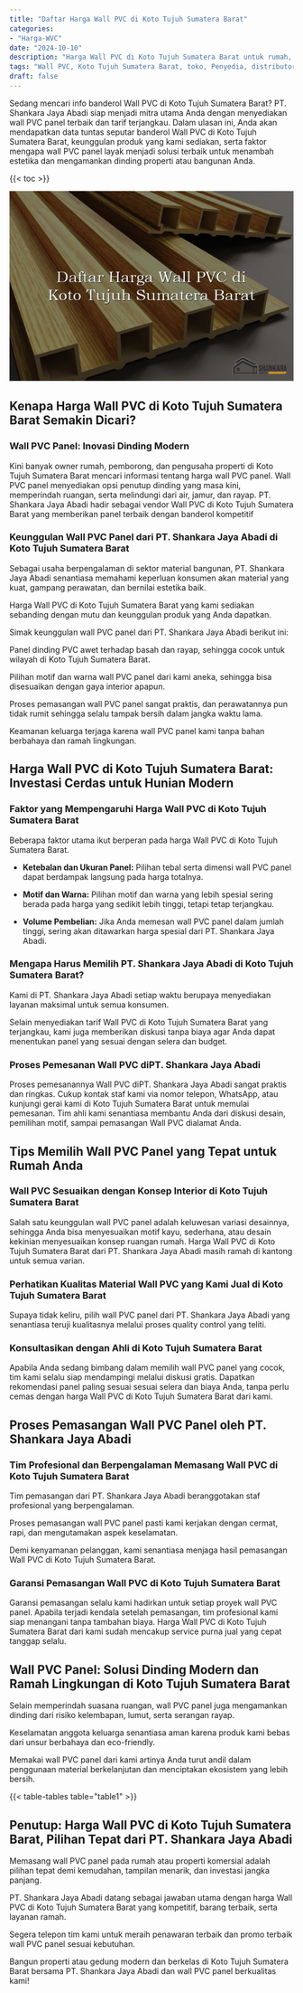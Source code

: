 ```yaml
---
title: "Daftar Harga Wall PVC di Koto Tujuh Sumatera Barat"
categories: 
- "Harga-WVC"
date: "2024-10-10"
description: "Harga Wall PVC di Koto Tujuh Sumatera Barat untuk rumah, kantor, serta gerai. Produk berkualitas, variasi motif, variasi warna menarik, dengan layanan instalasi oleh teknisi berpengalaman serta jaminan resmi!|Layanan distribusi Wall PVC di Koto Tujuh Sumatera Barat bagi keperluan rumah, perkantoran, maupun gerai, beserta material berkualitas dan instalasi oleh tenaga ahli ahli serta kepastian resmi.|Alternatif Wall PVC di Koto Tujuh Sumatera Barat yang andal untuk hunian, office, serta gerai, dengan material unggulan dan instalasi ditangani oleh teknisi berpengalaman serta kepastian resmi.|Distribusi Wall PVC di Koto Tujuh Sumatera Barat untuk hunian, kantor, serta gerai, dengan panel terbaik dan penempatan dikerjakan oleh tenaga ahli ahli, dilengkapi beserta garansi resmi.}"
tags: "Wall PVC, Koto Tujuh Sumatera Barat, toko, Penyedia, distributor"
draft: false
---
```


Sedang mencari info banderol Wall PVC di Koto Tujuh Sumatera Barat? PT. Shankara Jaya Abadi siap menjadi mitra utama Anda dengan menyediakan wall PVC panel terbaik dan tarif terjangkau. Dalam ulasan ini, Anda akan mendapatkan data tuntas seputar banderol Wall PVC di Koto Tujuh Sumatera Barat, keunggulan produk yang kami sediakan, serta faktor mengapa wall PVC panel layak menjadi solusi terbaik untuk menambah estetika dan mengamankan dinding properti atau bangunan Anda.

{{< toc >}}

![Daftar Harga Wall PVC di Koto Tujuh Sumatera Barat](/images/Harga-WVC/Daftar-Harga-Wall-PVC-di-Koto-Tujuh-Sumatera-Barat.png)


## Kenapa Harga Wall PVC di Koto Tujuh Sumatera Barat Semakin Dicari?

### Wall PVC Panel: Inovasi Dinding Modern

Kini banyak owner rumah, pemborong, dan pengusaha properti di Koto Tujuh Sumatera Barat mencari informasi tentang harga wall PVC panel. Wall PVC panel menyediakan opsi penutup dinding yang masa kini, memperindah ruangan, serta melindungi dari air, jamur, dan rayap. PT. Shankara Jaya Abadi hadir sebagai vendor Wall PVC di Koto Tujuh Sumatera Barat yang memberikan panel terbaik dengan banderol kompetitif

### Keunggulan Wall PVC Panel dari PT. Shankara Jaya Abadi di Koto Tujuh Sumatera Barat

Sebagai usaha berpengalaman di sektor material bangunan, PT. Shankara Jaya Abadi senantiasa memahami keperluan konsumen akan material yang kuat, gampang perawatan, dan bernilai estetika baik.

Harga Wall PVC di Koto Tujuh Sumatera Barat yang kami sediakan sebanding dengan mutu dan keunggulan produk yang Anda dapatkan.

Simak keunggulan wall PVC panel dari PT. Shankara Jaya Abadi berikut ini:

Panel dinding PVC awet terhadap basah dan rayap, sehingga cocok untuk wilayah di Koto Tujuh Sumatera Barat.

Pilihan motif dan warna wall PVC panel dari kami aneka, sehingga bisa disesuaikan dengan gaya interior apapun.

Proses pemasangan wall PVC panel sangat praktis, dan perawatannya pun tidak rumit sehingga selalu tampak bersih dalam jangka waktu lama.

Keamanan keluarga terjaga karena wall PVC panel kami tanpa bahan berbahaya dan ramah lingkungan.

## Harga Wall PVC di Koto Tujuh Sumatera Barat: Investasi Cerdas untuk Hunian Modern

### Faktor yang Mempengaruhi Harga Wall PVC di Koto Tujuh Sumatera Barat

Beberapa faktor utama ikut berperan pada harga Wall PVC di Koto Tujuh Sumatera Barat.

- **Ketebalan dan Ukuran Panel:** Pilihan tebal serta dimensi wall PVC panel dapat berdampak langsung pada harga totalnya.

- **Motif dan Warna:** Pilihan motif dan warna yang lebih spesial sering berada pada harga yang sedikit lebih tinggi, tetapi tetap terjangkau.

- **Volume Pembelian:** Jika Anda memesan wall PVC panel dalam jumlah tinggi, sering akan ditawarkan harga spesial dari PT. Shankara Jaya Abadi.

### Mengapa Harus Memilih PT. Shankara Jaya Abadi di Koto Tujuh Sumatera Barat?

Kami di PT. Shankara Jaya Abadi setiap waktu berupaya menyediakan layanan maksimal untuk semua konsumen.

Selain menyediakan tarif Wall PVC di Koto Tujuh Sumatera Barat yang terjangkau, kami juga memberikan diskusi tanpa biaya agar Anda dapat menentukan panel yang sesuai dengan selera dan budget.

### Proses Pemesanan Wall PVC diPT. Shankara Jaya Abadi

Proses pemesanannya Wall PVC diPT. Shankara Jaya Abadi sangat praktis dan ringkas. Cukup kontak staf kami via nomor telepon, WhatsApp, atau kunjungi gerai kami di Koto Tujuh Sumatera Barat untuk memulai pemesanan. Tim ahli kami senantiasa membantu Anda dari diskusi desain, pemilihan motif, sampai pemasangan Wall PVC dialamat Anda.

## Tips Memilih Wall PVC Panel yang Tepat untuk Rumah Anda

### Wall PVC Sesuaikan dengan Konsep Interior di Koto Tujuh Sumatera Barat

Salah satu keunggulan wall PVC panel adalah keluwesan variasi desainnya, sehingga Anda bisa menyesuaikan motif kayu, sederhana, atau desain kekinian menyesuaikan konsep ruangan rumah. Harga Wall PVC di Koto Tujuh Sumatera Barat dari PT. Shankara Jaya Abadi masih ramah di kantong untuk semua varian.

### Perhatikan Kualitas Material Wall PVC yang Kami Jual di Koto Tujuh Sumatera Barat

Supaya tidak keliru, pilih wall PVC panel dari PT. Shankara Jaya Abadi yang senantiasa teruji kualitasnya melalui proses quality control yang teliti.

### Konsultasikan dengan Ahli di Koto Tujuh Sumatera Barat

Apabila Anda sedang bimbang dalam memilih wall PVC panel yang cocok, tim kami selalu siap mendampingi melalui diskusi gratis. Dapatkan rekomendasi panel paling sesuai sesuai selera dan biaya Anda, tanpa perlu cemas dengan harga Wall PVC di Koto Tujuh Sumatera Barat dari kami.

## Proses Pemasangan Wall PVC Panel oleh PT. Shankara Jaya Abadi

### Tim Profesional dan Berpengalaman Memasang Wall PVC di Koto Tujuh Sumatera Barat

Tim pemasangan dari PT. Shankara Jaya Abadi beranggotakan staf profesional yang berpengalaman.

Proses pemasangan wall PVC panel pasti kami kerjakan dengan cermat, rapi, dan mengutamakan aspek keselamatan.

Demi kenyamanan pelanggan, kami senantiasa menjaga hasil pemasangan Wall PVC di Koto Tujuh Sumatera Barat.

### Garansi Pemasangan Wall PVC di Koto Tujuh Sumatera Barat

Garansi pemasangan selalu kami hadirkan untuk setiap proyek wall PVC panel. Apabila terjadi kendala setelah pemasangan, tim profesional kami siap menangani tanpa tambahan biaya. Harga Wall PVC di Koto Tujuh Sumatera Barat dari kami sudah mencakup service purna jual yang cepat tanggap selalu.

## Wall PVC Panel: Solusi Dinding Modern dan Ramah Lingkungan di Koto Tujuh Sumatera Barat

Selain memperindah suasana ruangan, wall PVC panel juga mengamankan dinding dari risiko kelembapan, lumut, serta serangan rayap.

Keselamatan anggota keluarga senantiasa aman karena produk kami bebas dari unsur berbahaya dan eco-friendly.

Memakai wall PVC panel dari kami artinya Anda turut andil dalam penggunaan material berkelanjutan dan menciptakan ekosistem yang lebih bersih.

{{< table-tables table="table1" >}}

## Penutup: Harga Wall PVC di Koto Tujuh Sumatera Barat, Pilihan Tepat dari PT. Shankara Jaya Abadi

Memasang wall PVC panel pada rumah atau properti komersial adalah pilihan tepat demi kemudahan, tampilan menarik, dan investasi jangka panjang.

PT. Shankara Jaya Abadi datang sebagai jawaban utama dengan harga Wall PVC di Koto Tujuh Sumatera Barat yang kompetitif, barang terbaik, serta layanan ramah.

Segera telepon tim kami untuk meraih penawaran terbaik dan promo terbaik wall PVC panel sesuai kebutuhan.

Bangun properti atau gedung modern dan berkelas di Koto Tujuh Sumatera Barat bersama PT. Shankara Jaya Abadi dan wall PVC panel berkualitas kami!
